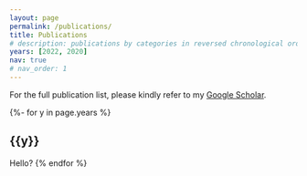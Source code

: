 ```yaml
---
layout: page
permalink: /publications/
title: Publications
# description: publications by categories in reversed chronological order. generated by jekyll-scholar.
years: [2022, 2020]
nav: true
# nav_order: 1
---
```

<!-- _pages/publications.md -->

For the full publication list, please kindly refer to my [Google Scholar](https://scholar.google.com/citations?user=bX8Dax0AAAAJ&hl=en&oi=ao).
<div class="publications">

{%- for y in page.years %}
  <h2 class="year">{{y}}</h2>
  Hello?
  <!-- {% bibliography -f papers -q @*[year={{y}}]* %} -->
{% endfor %}

</div>
